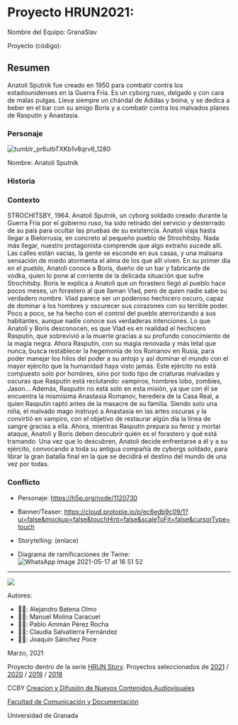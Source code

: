 # Proyecto HRUN2021: 

Nombre del Equipo: GranaSlav

Proyecto (código): 


## Resumen
Anatoli Sputnik fue creado en 1950 para combatir contra los estadounidenses en la Guerra Fría. Es un cyborg ruso, delgado y con cara de malas pulgas. Lleva siempre un chándal de Adidas y boina, y se dedica a beber en el bar con su amigo Boris y a combatir contra los malvados planes de Rasputín y Anastasia.

### Personaje

![tumblr_pr6utbTXKb1v8qrv6_1280](https://user-images.githubusercontent.com/79904664/118507780-d7183a80-b72e-11eb-89e7-a0b8861f2e00.jpg)


Nombre: Anatoli Sputnik


### Historia
### Contexto

STROCHITSBY, 1964.
Anatoli Sputnik, un cyborg soldado creado durante la Guerra Fría por el gobierno ruso, ha sido retirado del servicio y desterrado de su país para ocultar las pruebas de su existencia. Anatoli viaja hasta llegar a Bielorrusia, en concreto al pequeño pueblo de Strochitsby. Nada más llegar, nuestro protagonista comprende que algo extraño sucede allí. Las calles están vacías, la gente se esconde en sus casas, y una malsana sensación de miedo atormenta el alma de los que allí viven. 
En su primer día en el pueblo, Anatoli conoce a Boris, dueño de un bar y fabricante de vodka, quien lo pone al corriente de la delicada situación que sufre Strochitsby. Boris le explica a Anatoli que un forastero llegó al pueblo hace pocos meses, un forastero al que llaman Vlad, pero de quien nadie sabe su verdadero nombre. Vlad parece ser un poderoso hechicero oscuro, capaz de dominar a los hombres y oscurecer sus corazones con su terrible poder. Poco a poco, se ha hecho con el control del pueblo aterrorizando a sus habitantes, aunque nadie conoce sus verdaderas intenciones.
Lo que Anatoli y Boris desconocen, es que Vlad es en realidad el hechicero Rasputín, que sobrevivió a la muerte gracias a su profundo conocimiento de la magia negra. Ahora Rasputín, con su magia renovada y más letal que nunca, busca restablecer la hegemonía de los Romanov en Rusia, para poder manejar los hilos del poder a su antojo y así dominar el mundo con el mayor ejército que la humanidad haya visto jamás. Este ejército no está compuesto solo por hombres, sino por todo tipo de criaturas malvadas y oscuras que Rasputín está reclutando: vampiros, hombres lobo, zombies, Jason…
Además, Rasputín no está solo en esta misión, ya que con él se encuentra la mismísima Anastasia Romanov, heredera de la Casa Real, a quien Rasputín raptó antes de la masacre de su familia. Siendo solo una niña, el malvado mago instruyó a Anastasia en las artes oscuras y la convirtió en vampiro, con el objetivo de restaurar algún día la línea de sangre gracias a ella. 
Ahora, mientras Rasputín prepara su feroz y mortal ataque, Anatoli y Boris deben descubrir quién es el forastero y qué está tramando. Una vez que lo descubren, Anatoli decide enfrentarse a él y a su ejército, convocando a toda su antigua compañía de cyborgs soldado, para librar la gran batalla final en la que se decidirá el destino del mundo de una vez por todas.


### Conflicto 


- Personaje: https://h5p.org/node/1120730

- Banner/Teaser: https://cloud.protopie.io/p/ec6edb9c09/1?ui=false&mockup=false&touchHint=false&scaleToFit=false&cursorType=touch

- Storytelling: (enlace) 

- Diagrama de ramificaciones de Twine:
![WhatsApp Image 2021-05-17 at 16 51 52](https://user-images.githubusercontent.com/79904664/118509456-535f4d80-b730-11eb-9338-e0d805c2a59c.jpeg)



------
![](https://upload.wikimedia.org/wikipedia/commons/thumb/6/62/CC-BY-SA-Andere_Wikis_%28v%29.svg/200px-CC-BY-SA-Andere_Wikis_%28v%29.svg.png)


Autores:  
<!---
Incluir lista de personas del grupo 
Se puede añadir enlace a página personal de github o lo que se quiera...(optativo)
-->

- 👨‍🦲: Alejandro Batena Olmo
- 👨‍🦲: Manuel Molina Caracuel
- 👨‍🦲: Pablo Ammán Pérez Rocha
- 👩‍🦲: Claudia Salvatierra Fernández
- 👨‍🦲: Joaquín Sánchez Poce

<!---
Lista completa de emojis de markDown - https://gist.github.com/rxaviers/7360908) 
-->



Marzo, 2021

Proyecto dentro de la serie [HRUN Story](https://github.com/mgea/storytelling_21/blob/master/What_is_a_HRUN_story.md). 
Proyectos seleccionados de  [2021](https://github.com/mgea/storytelling/blob/master/2021/readme.md) / [2020](https://github.com/mgea/storytelling/blob/master/2020/readme.md)  / 
[2019](https://github.com/mgea/storytelling/blob/master/2019/readme.md) / [2018](https://github.com/mgea/storytelling/blob/master/2018/readme.md) 

CCBY [Creacion y Difusión de Nuevos Contenidos Audiovisuales](http://utopolis.ugr.es/medialab)

[Facultad de Comunicación y Documentación](http://fcd.ugr.es)

Universidad de Granada

